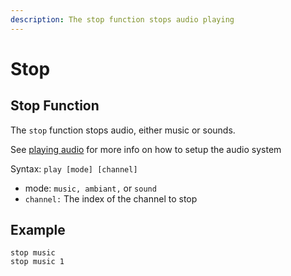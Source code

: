 ```yaml
---
description: The stop function stops audio playing
---
```


# Stop

## Stop Function

The `stop` function stops audio, either music or sounds.

See [playing audio](../../features/audio.md) for more info on how to setup the audio system

Syntax: `play [mode] [channel]`

* mode: `music, ambiant,` or `sound`
* `channel:` The index of the channel to stop

## Example

```
stop music
stop music 1
```
